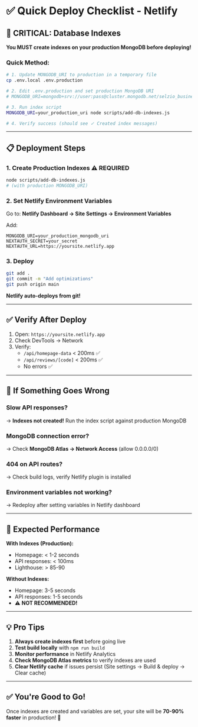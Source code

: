 # ✅ Quick Deploy Checklist - Netlify

## 🚨 CRITICAL: Database Indexes

**You MUST create indexes on your production MongoDB before deploying!**

### Quick Method:

```bash
# 1. Update MONGODB_URI to production in a temporary file
cp .env.local .env.production

# 2. Edit .env.production and set production MongoDB URI
# MONGODB_URI=mongodb+srv://user:pass@cluster.mongodb.net/selzio_business

# 3. Run index script
MONGODB_URI=your_production_uri node scripts/add-db-indexes.js

# 4. Verify success (should see ✓ Created index messages)
```

---

## 📋 Deployment Steps

### 1. Create Production Indexes ⚠️ REQUIRED

```bash
node scripts/add-db-indexes.js
# (with production MONGODB_URI)
```

### 2. Set Netlify Environment Variables

Go to: **Netlify Dashboard → Site Settings → Environment Variables**

Add:
```
MONGODB_URI=your_production_mongodb_uri
NEXTAUTH_SECRET=your_secret
NEXTAUTH_URL=https://yoursite.netlify.app
```

### 3. Deploy

```bash
git add .
git commit -m "Add optimizations"
git push origin main
```

**Netlify auto-deploys from git!**

---

## ✅ Verify After Deploy

1. Open: `https://yoursite.netlify.app`
2. Check DevTools → Network
3. Verify:
   - `/api/homepage-data` < 200ms ✅
   - `/api/reviews/[code]` < 200ms ✅
   - No errors ✅

---

## 🔧 If Something Goes Wrong

### Slow API responses?
→ **Indexes not created!** Run the index script against production MongoDB

### MongoDB connection error?
→ Check **MongoDB Atlas → Network Access** (allow 0.0.0.0/0)

### 404 on API routes?
→ Check build logs, verify Netlify plugin is installed

### Environment variables not working?
→ Redeploy after setting variables in Netlify dashboard

---

## 🎯 Expected Performance

**With Indexes (Production):**
- Homepage: < 1-2 seconds
- API responses: < 100ms
- Lighthouse: > 85-90

**Without Indexes:**
- Homepage: 3-5 seconds
- API responses: 1-5 seconds
- ⚠️ **NOT RECOMMENDED!**

---

## 💡 Pro Tips

1. **Always create indexes first** before going live
2. **Test build locally** with `npm run build`
3. **Monitor performance** in Netlify Analytics
4. **Check MongoDB Atlas metrics** to verify indexes are used
5. **Clear Netlify cache** if issues persist (Site settings → Build & deploy → Clear cache)

---

## ✅ You're Good to Go!

Once indexes are created and variables are set, your site will be **70-90% faster** in production! 🚀

